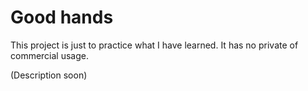 # Good hands

This project is just to practice what I have learned.
It has no private of commercial usage. 

(Description soon)

